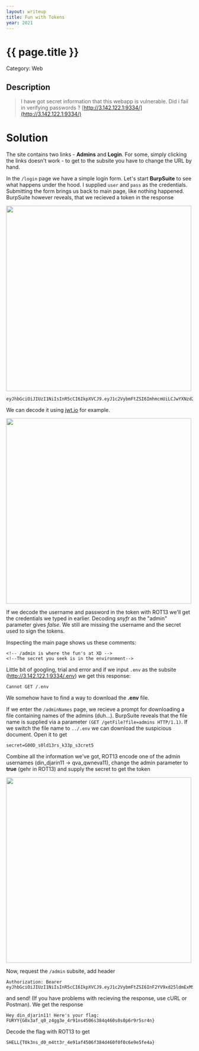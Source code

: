 ```yaml
---
layout: writeup
title: Fun with Tokens
year: 2021
---
```

# {{ page.title }}
Category: Web

## Description

> I have got secret information that this webapp is vulnerable. Did i fail in verifying passwords ?
[http://3.142.122.1:9334/](http://3.142.122.1:9334/)

# Solution

The site contains two links - **Admins** and **Login**. For some, simply clicking the links doesn't work - to get to the subsite you have to change the URL by hand. 

In the `/login` page we have a simple login form. Let's start **BurpSuite** to see what happens under the hood. I supplied `user` and `pass` as the credentials. Submitting the form brings us back to main page, like nothing happened. BurpSuite however reveals, that we recieved a token in the response

<img src="{{site.baseurl}}/assets/shell_burp.png" width="500vw">

```
eyJhbGciOiJIUzI1NiIsInR5cCI6IkpXVCJ9.eyJ1c2VybmFtZSI6ImhmcmUiLCJwYXNzd29yZCI6ImNuZmYiLCJhZG1pbiI6InNueWZyIiwiaWF0IjoxNjIzMDQ4NDY4fQ.Zzu_yPrjAIGVJyCCIwRYGWCTbQOg6spD98OVT9bxSik
```

We can decode it using [jwt.io](https://jwt.io) for example.

<img src="{{site.baseurl}}/assets/shelljwt1.png" width="500vw">

If we decode the username and password in the token with ROT13 we'll get the credentials we typed in earlier. Decoding *snyfr* as the "admin" parameter gives *false*. We still are missing the username and the secret used to sign the tokens. 

Inspecting the main page shows us these comments:

```
<!-- /admin is where the fun's at XD -->
<!--The secret you seek is in the environment-->
```

Little bit of googling, trial and error and if we input `.env` as the subsite (http://3.142.122.1:9334/.env) we get this response:

```
Cannot GET /.env
```

We somehow have to find a way to download the **.env** file.


If we enter the `/adminNames` page, we recieve a prompt for downloading a file containing names of the admins (duh...). BurpSuite reveals that the file name is supplied via a parameter `(GET /getFile?file=admins HTTP/1.1)`. If we switch the file name to `../.env` we can download the suspicious document. Open it to get

```
secret=G00D_s0ld13rs_k33p_s3cret5
```

Combine all the information we've got, ROT13 encode one of the admin usernames (din_djarin11 -> qva_qwneva11), change the admin parameter to **true** (gehr in ROT13) and supply the secret to get the token

<img src="{{site.baseurl}}/assets/shelljwt2.png" width="500vw">

Now, request the `/admin` subsite, add header

```
Authorization: Bearer eyJhbGciOiJIUzI1NiIsInR5cCI6IkpXVCJ9.eyJ1c2VybmFtZSI6InF2YV9xd25ldmExMSIsInBhc3N3b3JkIjoiY25mZiIsImFkbWluIjoiZ2VociIsImlhdCI6MTYyMzA0ODQ2OH0.wRp_JD6wk6bRxffubCPrDQMTcHxVFU8VWl4lcaBQ4i0
```

and send! (If you have problems with recieving the response, use cURL or Postman). We get the response

```
Hey din_djarin11! Here's your flag: FURYY{G0x3af_q0_z4gg3e_4r91ns4506s384q460s0s0p6r9r5sr4n}
```

Decode the flag with ROT13 to get

```
SHELL{T0k3ns_d0_m4tt3r_4e91af4506f384d460f0f0c6e9e5fe4a}
```